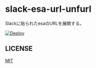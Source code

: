 # slack-esa-url-unfurl
Slackに貼られたesaのURLを展開する。

[![Deploy](https://www.herokucdn.com/deploy/button.svg)](https://heroku.com/deploy?template=https://github.com/FromAtom/slack-esa-url-unfurl)

## LICENSE
[MIT](LICENSE)
